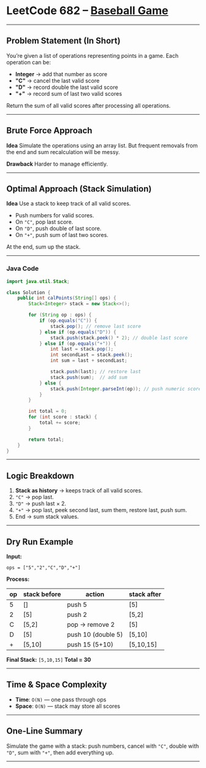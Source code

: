 
# LeetCode 682 – [Baseball Game](https://leetcode.com/problems/baseball-game/)

---

## Problem Statement (In Short)

You’re given a list of operations representing points in a game.
Each operation can be:

* **Integer** → add that number as score
* **"C"** → cancel the last valid score
* **"D"** → record double the last valid score
* **"+"** → record sum of last two valid scores

Return the sum of all valid scores after processing all operations.

---

## Brute Force Approach

**Idea**
Simulate the operations using an array list.
But frequent removals from the end and sum recalculation will be messy.

**Drawback**
Harder to manage efficiently.

---

## Optimal Approach (Stack Simulation)

**Idea**
Use a stack to keep track of all valid scores.

* Push numbers for valid scores.
* On `"C"`, pop last score.
* On `"D"`, push double of last score.
* On `"+"`, push sum of last two scores.

At the end, sum up the stack.

---

### Java Code

```java
import java.util.Stack;

class Solution {
    public int calPoints(String[] ops) {
        Stack<Integer> stack = new Stack<>();

        for (String op : ops) {
            if (op.equals("C")) {
                stack.pop(); // remove last score
            } else if (op.equals("D")) {
                stack.push(stack.peek() * 2); // double last score
            } else if (op.equals("+")) {
                int last = stack.pop();
                int secondLast = stack.peek();
                int sum = last + secondLast;

                stack.push(last); // restore last
                stack.push(sum);  // add sum
            } else {
                stack.push(Integer.parseInt(op)); // push numeric score
            }
        }

        int total = 0;
        for (int score : stack) {
            total += score;
        }

        return total;
    }
}
```

---

## Logic Breakdown

1. **Stack as history** → keeps track of all valid scores.
2. `"C"` → pop last.
3. `"D"` → push last × 2.
4. `"+"` → pop last, peek second last, sum them, restore last, push sum.
5. End → sum stack values.

---

## Dry Run Example

**Input:**

```
ops = ["5","2","C","D","+"]
```

**Process:**

| op | stack before | action             | stack after |
| -- | ------------ | ------------------ | ----------- |
| 5  | \[]          | push 5             | \[5]        |
| 2  | \[5]         | push 2             | \[5,2]      |
| C  | \[5,2]       | pop → remove 2     | \[5]        |
| D  | \[5]         | push 10 (double 5) | \[5,10]     |
| +  | \[5,10]      | push 15 (5+10)     | \[5,10,15]  |

**Final Stack:** `[5,10,15]`
**Total = 30**

---

## Time & Space Complexity

* **Time**: `O(N)` — one pass through ops
* **Space**: `O(N)` — stack may store all scores

---

## One-Line Summary

Simulate the game with a stack: push numbers, cancel with `"C"`, double with `"D"`, sum with `"+"`, then add everything up.

---
